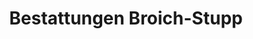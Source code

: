 ---
title: "Bestattungen Broich-Stupp"
url: /neuss/bestattungen-broich-stupp/
shop: Bestattungen
---